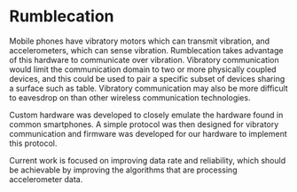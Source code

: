 Rumblecation
=======

Mobile phones have vibratory motors which can transmit vibration, and 
accelerometers, which can sense vibration. Rumblecation takes advantage
of this hardware to communicate over vibration. Vibratory communication
would limit the communication domain to two or more physically coupled
devices, and this could be used to pair a specific subset of devices
sharing a surface such as table. Vibratory communication may also
be more difficult to eavesdrop on than other wireless communication 
technologies.

Custom hardware was developed to closely emulate the hardware found in
common smartphones. A simple protocol was then designed for vibratory
communication and firmware was developed for our hardware to implement
this protocol.

Current work is focused on improving data rate and reliability, which
should be achievable by improving the algorithms that are processing 
accelerometer data.
